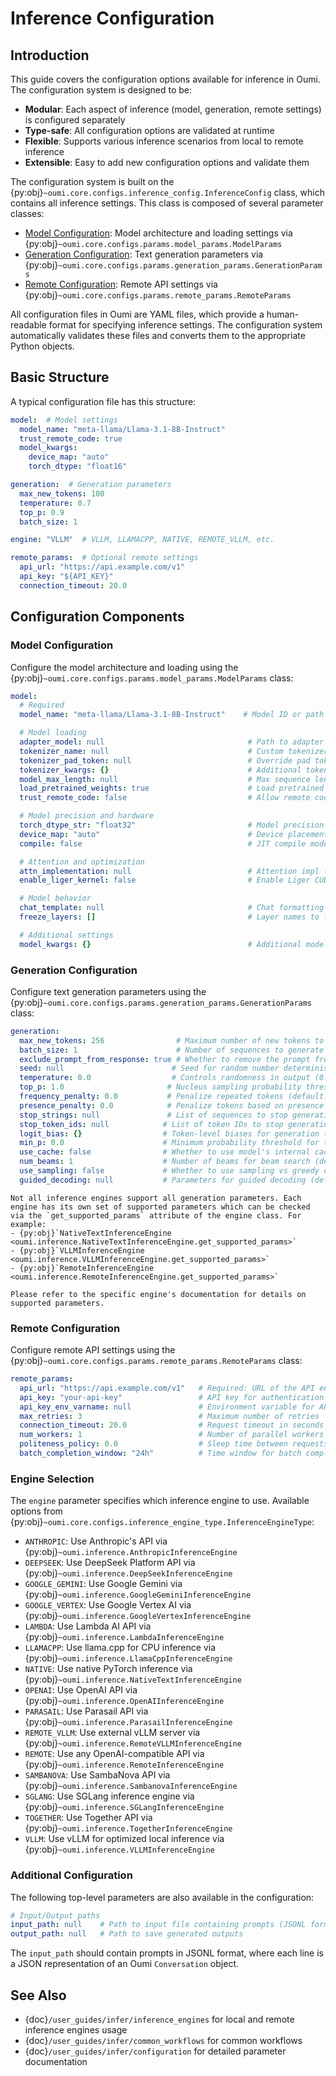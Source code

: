 # Inference Configuration

## Introduction

This guide covers the configuration options available for inference in Oumi. The configuration system is designed to be:

- **Modular**: Each aspect of inference (model, generation, remote settings) is configured separately
- **Type-safe**: All configuration options are validated at runtime
- **Flexible**: Supports various inference scenarios from local to remote inference
- **Extensible**: Easy to add new configuration options and validate them

The configuration system is built on the {py:obj}`~oumi.core.configs.inference_config.InferenceConfig` class, which contains all inference settings. This class is composed of several parameter classes:

- [Model Configuration](#model-configuration): Model architecture and loading settings via {py:obj}`~oumi.core.configs.params.model_params.ModelParams`
- [Generation Configuration](#generation-configuration): Text generation parameters via {py:obj}`~oumi.core.configs.params.generation_params.GenerationParams`
- [Remote Configuration](#remote-configuration): Remote API settings via {py:obj}`~oumi.core.configs.params.remote_params.RemoteParams`

All configuration files in Oumi are YAML files, which provide a human-readable format for specifying inference settings. The configuration system automatically validates these files and converts them to the appropriate Python objects.

## Basic Structure

A typical configuration file has this structure:

```yaml
model:  # Model settings
  model_name: "meta-llama/Llama-3.1-8B-Instruct"
  trust_remote_code: true
  model_kwargs:
    device_map: "auto"
    torch_dtype: "float16"

generation:  # Generation parameters
  max_new_tokens: 100
  temperature: 0.7
  top_p: 0.9
  batch_size: 1

engine: "VLLM"  # VLLM, LLAMACPP, NATIVE, REMOTE_VLLM, etc.

remote_params:  # Optional remote settings
  api_url: "https://api.example.com/v1"
  api_key: "${API_KEY}"
  connection_timeout: 20.0
```

## Configuration Components

### Model Configuration

Configure the model architecture and loading using the {py:obj}`~oumi.core.configs.params.model_params.ModelParams` class:

```yaml
model:
  # Required
  model_name: "meta-llama/Llama-3.1-8B-Instruct"    # Model ID or path (REQUIRED)

  # Model loading
  adapter_model: null                                # Path to adapter model (auto-detected if model_name is adapter)
  tokenizer_name: null                               # Custom tokenizer name/path (defaults to model_name)
  tokenizer_pad_token: null                          # Override pad token
  tokenizer_kwargs: {}                               # Additional tokenizer args
  model_max_length: null                             # Max sequence length (positive int or null)
  load_pretrained_weights: true                      # Load pretrained weights
  trust_remote_code: false                           # Allow remote code execution (use with trusted models only)

  # Model precision and hardware
  torch_dtype_str: "float32"                         # Model precision (float32/float16/bfloat16/float64)
  device_map: "auto"                                 # Device placement strategy (auto/null)
  compile: false                                     # JIT compile model

  # Attention and optimization
  attn_implementation: null                          # Attention impl (null/sdpa/flash_attention_2/eager)
  enable_liger_kernel: false                         # Enable Liger CUDA kernel for potential speedup

  # Model behavior
  chat_template: null                                # Chat formatting template
  freeze_layers: []                                  # Layer names to freeze during training

  # Additional settings
  model_kwargs: {}                                   # Additional model constructor args
```

### Generation Configuration

Configure text generation parameters using the {py:obj}`~oumi.core.configs.params.generation_params.GenerationParams` class:

```yaml
generation:
  max_new_tokens: 256                # Maximum number of new tokens to generate (default: 256)
  batch_size: 1                      # Number of sequences to generate in parallel (default: 1)
  exclude_prompt_from_response: true # Whether to remove the prompt from the response (default: true)
  seed: null                        # Seed for random number determinism (default: null)
  temperature: 0.0                  # Controls randomness in output (0.0 = deterministic) (default: 0.0)
  top_p: 1.0                       # Nucleus sampling probability threshold (default: 1.0)
  frequency_penalty: 0.0           # Penalize repeated tokens (default: 0.0)
  presence_penalty: 0.0            # Penalize tokens based on presence in text (default: 0.0)
  stop_strings: null               # List of sequences to stop generation (default: null)
  stop_token_ids: null            # List of token IDs to stop generation (default: null)
  logit_bias: {}                  # Token-level biases for generation (default: {})
  min_p: 0.0                      # Minimum probability threshold for tokens (default: 0.0)
  use_cache: false                # Whether to use model's internal cache (default: false)
  num_beams: 1                    # Number of beams for beam search (default: 1)
  use_sampling: false             # Whether to use sampling vs greedy decoding (default: false)
  guided_decoding: null           # Parameters for guided decoding (default: null)
```

```{note}
Not all inference engines support all generation parameters. Each engine has its own set of supported parameters which can be checked via the `get_supported_params` attribute of the engine class. For example:
- {py:obj}`NativeTextInferenceEngine <oumi.inference.NativeTextInferenceEngine.get_supported_params>`
- {py:obj}`VLLMInferenceEngine <oumi.inference.VLLMInferenceEngine.get_supported_params>`
- {py:obj}`RemoteInferenceEngine <oumi.inference.RemoteInferenceEngine.get_supported_params>`

Please refer to the specific engine's documentation for details on supported parameters.
```

### Remote Configuration

Configure remote API settings using the {py:obj}`~oumi.core.configs.params.remote_params.RemoteParams` class:

```yaml
remote_params:
  api_url: "https://api.example.com/v1"   # Required: URL of the API endpoint
  api_key: "your-api-key"                 # API key for authentication
  api_key_env_varname: null               # Environment variable for API key
  max_retries: 3                          # Maximum number of retries
  connection_timeout: 20.0                # Request timeout in seconds
  num_workers: 1                          # Number of parallel workers
  politeness_policy: 0.0                  # Sleep time between requests
  batch_completion_window: "24h"          # Time window for batch completion
```

### Engine Selection

The `engine` parameter specifies which inference engine to use. Available options from {py:obj}`~oumi.core.configs.inference_engine_type.InferenceEngineType`:

- `ANTHROPIC`: Use Anthropic's API via {py:obj}`~oumi.inference.AnthropicInferenceEngine`
- `DEEPSEEK`: Use DeepSeek Platform API via {py:obj}`~oumi.inference.DeepSeekInferenceEngine`
- `GOOGLE_GEMINI`: Use Google Gemini via {py:obj}`~oumi.inference.GoogleGeminiInferenceEngine`
- `GOOGLE_VERTEX`: Use Google Vertex AI via {py:obj}`~oumi.inference.GoogleVertexInferenceEngine`
- `LAMBDA`: Use Lambda AI API via {py:obj}`~oumi.inference.LambdaInferenceEngine`
- `LLAMACPP`: Use llama.cpp for CPU inference via {py:obj}`~oumi.inference.LlamaCppInferenceEngine`
- `NATIVE`: Use native PyTorch inference via {py:obj}`~oumi.inference.NativeTextInferenceEngine`
- `OPENAI`: Use OpenAI API via {py:obj}`~oumi.inference.OpenAIInferenceEngine`
- `PARASAIL`: Use Parasail API via {py:obj}`~oumi.inference.ParasailInferenceEngine`
- `REMOTE_VLLM`: Use external vLLM server via {py:obj}`~oumi.inference.RemoteVLLMInferenceEngine`
- `REMOTE`: Use any OpenAI-compatible API via {py:obj}`~oumi.inference.RemoteInferenceEngine`
- `SAMBANOVA`: Use SambaNova API via {py:obj}`~oumi.inference.SambanovaInferenceEngine`
- `SGLANG`: Use SGLang inference engine via {py:obj}`~oumi.inference.SGLangInferenceEngine`
- `TOGETHER`: Use Together API via {py:obj}`~oumi.inference.TogetherInferenceEngine`
- `VLLM`: Use vLLM for optimized local inference via {py:obj}`~oumi.inference.VLLMInferenceEngine`

### Additional Configuration

The following top-level parameters are also available in the configuration:

```yaml
# Input/Output paths
input_path: null    # Path to input file containing prompts (JSONL format)
output_path: null   # Path to save generated outputs
```

The `input_path` should contain prompts in JSONL format, where each line is a JSON representation of an Oumi `Conversation` object.

## See Also

- {doc}`/user_guides/infer/inference_engines` for local and remote inference engines usage
- {doc}`/user_guides/infer/common_workflows` for common workflows
- {doc}`/user_guides/infer/configuration` for detailed parameter documentation
